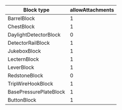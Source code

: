 | Block type             | allowAttachments |
| ---------------------- | ---------------- |
| BarrelBlock            | 1                |
| ChestBlock             | 1                |
| DaylightDetectorBlock  | 0                |
| DetectorRailBlock      | 1                |
| JukeboxBlock           | 1                |
| LecternBlock           | 1                |
| LeverBlock             | 1                |
| RedstoneBlock          | 0                |
| TripWireHookBlock      | 1                |
| BasePressurePlateBlock | 1                |
| ButtonBlock            | 1                |

